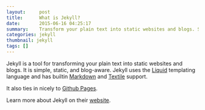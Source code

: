 ```yaml
---
layout:     post
title:      What is Jekyll?
date:       2015-06-16 04:25:17
summary:    Transform your plain text into static websites and blogs. Simple, static, and blog-aware.
categories: jekyll
thumbnail: jekyll
tags: []
---
```


Jekyll is a tool for transforming your plain text into static websites and
blogs. It is simple, static, and blog-aware. Jekyll uses the
[Liquid](http://docs.shopify.com/themes/liquid-basics) templating
language and has builtin [Markdown](http://daringfireball.net/projects/markdown/)
and [Textile](http://en.wikipedia.org/wiki/Textile_(markup_language)) support.

It also ties in nicely to [Github Pages](https://pages.github.com/).

Learn more about Jekyll on their [website](http://jekyllrb.com/).
